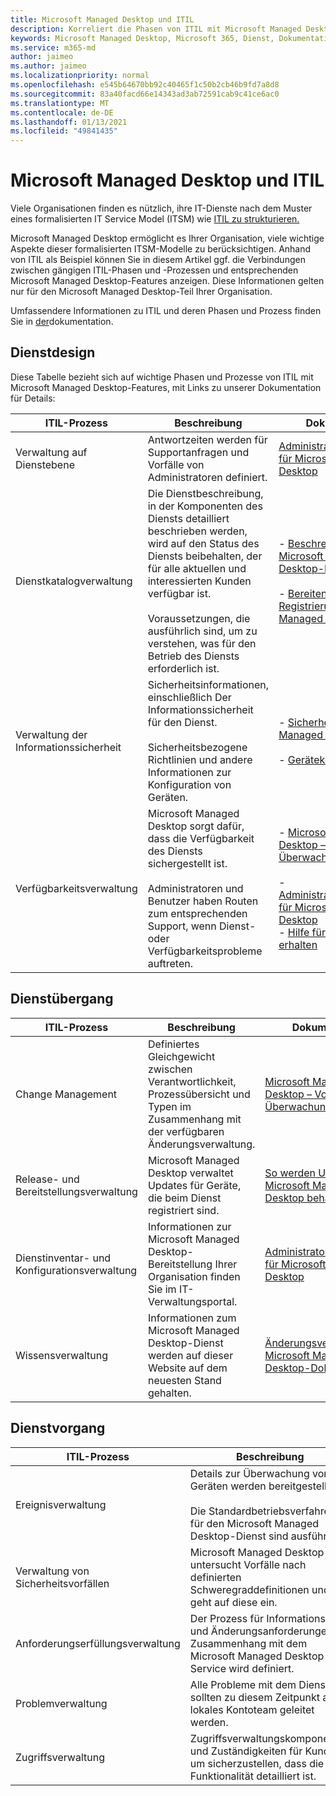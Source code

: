 ```yaml
---
title: Microsoft Managed Desktop und ITIL
description: Korreliert die Phasen von ITIL mit Microsoft Managed Desktop-Informationen und -Artikeln.
keywords: Microsoft Managed Desktop, Microsoft 365, Dienst, Dokumentation, ITISM
ms.service: m365-md
author: jaimeo
ms.author: jaimeo
ms.localizationpriority: normal
ms.openlocfilehash: e545b64670bb92c40465f1c50b2cb46b9fd7a8d8
ms.sourcegitcommit: 83a40facd66e14343ad3ab72591cab9c41ce6ac0
ms.translationtype: MT
ms.contentlocale: de-DE
ms.lasthandoff: 01/13/2021
ms.locfileid: "49841435"
---
```

# <a name="microsoft-managed-desktop-and-itil"></a>Microsoft Managed Desktop und ITIL

Viele Organisationen finden es nützlich, ihre IT-Dienste nach dem Muster eines formalisierten IT Service Model (ITSM) wie [ITIL zu strukturieren.](https://www.axelos.com/best-practice-solutions/itil) 

Microsoft Managed Desktop ermöglicht es Ihrer Organisation, viele wichtige Aspekte dieser formalisierten ITSM-Modelle zu berücksichtigen. Anhand von ITIL als Beispiel können Sie in diesem Artikel ggf. die Verbindungen zwischen gängigen ITIL-Phasen und -Prozessen und entsprechenden Microsoft Managed Desktop-Features anzeigen. Diese Informationen gelten nur für den Microsoft Managed Desktop-Teil Ihrer Organisation.

Umfassendere Informationen zu ITIL und deren Phasen und Prozess finden Sie in [der](https://www.axelos.com/best-practice-solutions/itil)dokumentation.


## <a name="service-design"></a>Dienstdesign

Diese Tabelle bezieht sich auf wichtige Phasen und Prozesse von ITIL mit Microsoft Managed Desktop-Features, mit Links zu unserer Dokumentation für Details:



|ITIL-Prozess |Beschreibung  |Dokumentation |
|---------|---------|---------|
|Verwaltung auf Dienstebene     | Antwortzeiten werden für Supportanfragen und Vorfälle von Administratoren definiert.  |  [Administratorunterstützung für Microsoft Managed Desktop](working-with-managed-desktop/admin-support.md)  |
|Dienstkatalogverwaltung     | Die Dienstbeschreibung, in der Komponenten des Diensts detailliert beschrieben werden, wird auf den Status des Diensts beibehalten, der für alle aktuellen und interessierten Kunden verfügbar ist.<br><br>Voraussetzungen, die ausführlich sind, um zu verstehen, was für den Betrieb des Diensts erforderlich ist.  | - [Beschreibung des Microsoft Managed Desktop-Diensts](service-description/index.md)<br><br>- [Bereiten Sie sich auf die Registrierung in Microsoft Managed Desktop vor](get-ready/index.md)  |
|Verwaltung der Informationssicherheit     | Sicherheitsinformationen, einschließlich Der Informationssicherheit für den Dienst.<br><br> Sicherheitsbezogene Richtlinien und andere Informationen zur Konfiguration von Geräten.   | - [Sicherheit in Microsoft Managed Desktop](service-description/security.md)<br><br>- [Gerätekonfiguration](service-description/device-policies.md)  |
|Verfügbarkeitsverwaltung     |  Microsoft Managed Desktop sorgt dafür, dass die Verfügbarkeit des Diensts sichergestellt ist.<br><br>Administratoren und Benutzer haben Routen zum entsprechenden Support, wenn Dienst- oder Verfügbarkeitsprobleme auftreten. | - [Microsoft Managed Desktop – Vorgänge und Überwachung](service-description/operations-and-monitoring.md)<br><br>- [Administratorunterstützung für Microsoft Managed Desktop](working-with-managed-desktop/admin-support.md)<br>- [Hilfe für Benutzer erhalten](working-with-managed-desktop/end-user-support.md)  |



## <a name="service-transition"></a>Dienstübergang


|ITIL-Prozess |Beschreibung  |Dokumentation |
|---------|---------|---------|
|Change Management     | Definiertes Gleichgewicht zwischen Verantwortlichkeit, Prozessübersicht und Typen im Zusammenhang mit der verfügbaren Änderungsverwaltung.  | [Microsoft Managed Desktop – Vorgänge und Überwachung](service-description/operations-and-monitoring.md#change-management) |
|Release- und Bereitstellungsverwaltung     |  Microsoft Managed Desktop verwaltet Updates für Geräte, die beim Dienst registriert sind.  | [So werden Updates in Microsoft Managed Desktop behandelt](service-description/updates.md)        |
|Dienstinventar- und Konfigurationsverwaltung     | Informationen zur Microsoft Managed Desktop-Bereitstellung Ihrer Organisation finden Sie im IT-Verwaltungsportal.  | [Administratorunterstützung für Microsoft Managed Desktop](working-with-managed-desktop/admin-support.md) |
|Wissensverwaltung     | Informationen zum Microsoft Managed Desktop-Dienst werden auf dieser Website auf dem neuesten Stand gehalten.   | [Änderungsverlauf für Microsoft Managed Desktop-Dokumentation](change-history-managed-desktop.md)        |



## <a name="service-operation"></a>Dienstvorgang


|ITIL-Prozess |Beschreibung  |Dokumentation  |
|---------|---------|---------|
|Ereignisverwaltung     |  Details zur Überwachung von Geräten werden bereitgestellt.<br><br>Die Standardbetriebsverfahren für den Microsoft Managed Desktop-Dienst sind ausführlich. |  - [Sicherheit in Microsoft Managed Desktop](service-description/security.md)<br>- [Microsoft Managed Desktop – Vorgänge und Überwachung](service-description/operations-and-monitoring.md)       |
|Verwaltung von Sicherheitsvorfällen  | Microsoft Managed Desktop untersucht Vorfälle nach definierten Schweregraddefinitionen und geht auf diese ein.  |  [Unterstützen von Definitionen des Anforderungsschweregrads](working-with-managed-desktop/admin-support.md#support-request-severity-definitions)       |
|Anforderungserfüllungsverwaltung     |  Der Prozess für Informations- und Änderungsanforderungen im Zusammenhang mit dem Microsoft Managed Desktop Service wird definiert.         |[Administratorunterstützung für Microsoft Managed Desktop](working-with-managed-desktop/admin-support.md)         |
|Problemverwaltung     | Alle Probleme mit dem Dienst sollten zu diesem Zeitpunkt an Ihr lokales Kontoteam geleitet werden. | Dokumentation in der Entwicklung |
|Zugriffsverwaltung     | Zugriffsverwaltungskomponenten und Zuständigkeiten für Kunden, um sicherzustellen, dass die Funktionalität detailliert ist.  | [Identitäts- und Zugriffsverwaltung](service-description/security.md#identity-and-access-management)        |
